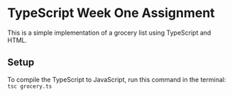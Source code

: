 # TypeScript Week One Assignment

This is a simple implementation of a grocery list using TypeScript and HTML.

## Setup

To compile the TypeScript to JavaScript, run this command in the terminal:
`tsc grocery.ts`
